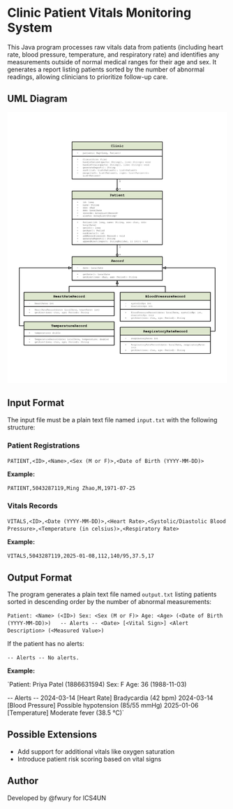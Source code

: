 # Clinic Patient Vitals Monitoring System

This Java program processes raw vitals data from patients (including heart rate, blood pressure, temperature, and respiratory rate) and identifies any measurements outside of normal medical ranges for their age and sex. It generates a report listing patients sorted by the number of abnormal readings, allowing clinicians to prioritize follow-up care.

## UML Diagram

![UML Diagram](uml.png)

## Input Format

The input file must be a plain text file named `input.txt` with the following structure:

### Patient Registrations

`PATIENT,<ID>,<Name>,<Sex (M or F)>,<Date of Birth (YYYY-MM-DD)>`

**Example:**

`PATIENT,5043287119,Ming Zhao,M,1971-07-25`

### Vitals Records

`VITALS,<ID>,<Date (YYYY-MM-DD)>,<Heart Rate>,<Systolic/Diastolic Blood Pressure>,<Temperature (in celsius)>,<Respiratory Rate>`

**Example:**

`VITALS,5043287119,2025-01-08,112,140/95,37.5,17`

## Output Format

The program generates a plain text file named `output.txt` listing patients sorted in descending order by the number of abnormal measurements:

`Patient: <Name> (<ID>)
Sex: <Sex (M or F)>
Age: <Age> (<Date of Birth (YYYY-MM-DD)>)  
-- Alerts --
<Date> [<Vital Sign>] <Alert Description> (<Measured Value>)`

If the patient has no alerts:

`-- Alerts --
No alerts.`

**Example:**

`Patient: Priya Patel (1886631594)
Sex: F
Age: 36 (1988-11-03)

-- Alerts --
2024-03-14 [Heart Rate] Bradycardia (42 bpm)
2024-03-14 [Blood Pressure] Possible hypotension (85/55 mmHg)
2025-01-06 [Temperature] Moderate fever (38.5 °C)`

## Possible Extensions
- Add support for additional vitals like oxygen saturation
- Introduce patient risk scoring based on vital signs

## Author
Developed by @fwury for ICS4UN
